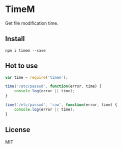TimeM
======

Get file modification time.

## Install

`npm i timem --save`

## Hot to use

```js
var time = require('timem');

time('/etc/passwd', function(error, time) {
    console.log(error || time);
}

time('/etc/passwd', 'raw', function(error, time) {
    console.log(error || time);
}
```

## License

MIT
